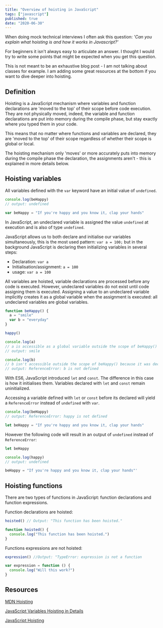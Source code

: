 ```yaml
---
title: "Overview of hoisting in JavaScript"
tags: ["javascript"]
published: true
date: "2020-06-30"
---
```


When doing mock technical interviews I often ask this question: _'Can you explain what hoisting is and how it works in Javascript?'_

For beginners it isn't always easy to articulate an answer. I thought I would try to write some points that might be expected when you get this question.

This is not meant to be an exhaustive blog post - I am not talking about classes for example. I am adding some great resources at the bottom if you want to dive deeper into hoisting.

## Definition

Hoisting is a JavaScript mechanism where variables and function declarations are 'moved to the top' of their scope before code execution. They are not physically moved, indeed, the variable and function declarations are put into memory during the compile phase, but stay exactly where you typed them in your code.

This means that no matter where functions and variables are declared, they are 'moved to the top' of their scope regardless of whether their scope is global or local.

The hoisting mechanism only 'moves' or more accurately puts into memory during the compile phase the declaration, the assignments aren't - this is explained in more details below.

## Hoisting variables

All variables defined with the `var` keyword have an initial value of `undefined`.

```js
console.log(beHappy)
// output: undefined

var beHappy = "If you're happy and you know it, clap your hands"
```

In JavaScript, an undeclared variable is assigned the value `undefined` at execution and is also of type `undefined`.

JavaScript allows us to both declare and initialise our variables simultaneously, this is the most used pattern: `var a = 100;` but in the background JavaScript is declaring then initializing variables in several steps:

- Declaration: `var a`
- Initialisation/assignment: `a = 100`
- usage: `var a = 100`

All variables are hoisted, variable declarations are processed before any code is executed. However, undeclared variables do not exist until code assigning them is executed. Assigning a value to an undeclared variable implicitly creates it as a global variable when the assignment is executed: all undeclared variables are global variables.

```js
function beHappy() {
  a = "smile"
  var b = "everyday"
}

happy()

console.log(a)
// a is accessible as a global variable outside the scope of beHappy()
// output: smile

console.log(b)
// b isn't accessible outside the scope of beHappy() because it was declared
// output: ReferenceError: b is not defined
```

With ES6, JavaScript introduced `let` and `const`. The difference in this case is how it initialises them. Variables declared with `let` and `const` remain uninitialized.

Accessing a variable defined with `let` or `const` before its declared will yield a `ReferenceError` instead of `undefined` with `var`.

```js
console.log(beHappy)
// output: ReferenceError: happy is not defined

let beHappy = "If you're happy and you know it, clap your hands"
```

However the following code will result in an output of `undefined` instead of `ReferenceError`:

```js
let beHappy

console.log(happy)
// output: undefined

beHappy = "If you're happy and you know it, clap your hands"'
```

## Hoisting functions

There are two types of functions in JavaScript: function declarations and function expressions.

Function declarations are hoisted:

```js
hoisted() // Output: "This function has been hoisted."

function hoisted() {
  console.log("This function has been hoisted.")
}
```

Functions expressions are not hoisted:

```js
expression() //Output: "TypeError: expression is not a function

var expression = function () {
  console.log("Will this work?")
}
```

## Resources

[MDN Hoisting](https://developer.mozilla.org/en-US/docs/Glossary/Hoisting)

[JavaScript Variables Hoisting in Details](https://dmitripavlutin.com/javascript-hoisting-in-details/)

[JavaScript Hoisting](https://www.javascripttutorial.net/javascript-hoisting/)
